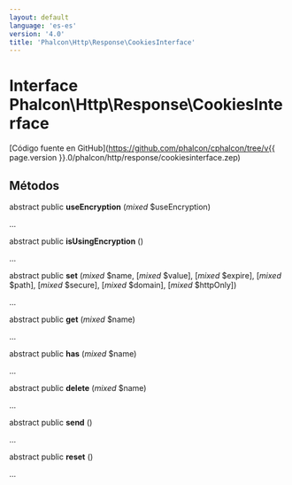 ```yaml
---
layout: default
language: 'es-es'
version: '4.0'
title: 'Phalcon\Http\Response\CookiesInterface'
---
```


# Interface **Phalcon\Http\Response\CookiesInterface**

[Código fuente en GitHub](https://github.com/phalcon/cphalcon/tree/v{{ page.version }}.0/phalcon/http/response/cookiesinterface.zep)

## Métodos

abstract public **useEncryption** (*mixed* $useEncryption)

...

abstract public **isUsingEncryption** ()

...

abstract public **set** (*mixed* $name, [*mixed* $value], [*mixed* $expire], [*mixed* $path], [*mixed* $secure], [*mixed* $domain], [*mixed* $httpOnly])

...

abstract public **get** (*mixed* $name)

...

abstract public **has** (*mixed* $name)

...

abstract public **delete** (*mixed* $name)

...

abstract public **send** ()

...

abstract public **reset** ()

...
